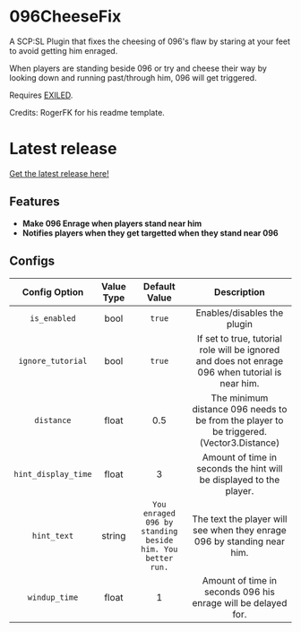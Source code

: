 # 096CheeseFix
A SCP:SL Plugin that fixes the cheesing of 096's flaw by staring at your feet to avoid getting him enraged.

When players are standing beside 096 or try and cheese their way by looking down and running past/through him, 096 will get triggered.


Requires [EXILED](https://github.com/galaxy119/EXILED/).

Credits: RogerFK for his readme template.

# Latest release
[Get the latest release here!](https://github.com/RinTheWeeb/096CheeseFix/releases/latest)

## Features

- **Make 096 Enrage when players stand near him**
- **Notifies players when they get targetted when they stand near 096** 

## Configs

| Config Option | Value Type | Default Value | Description |
|:------------------------:|:----------:|:-------------:|:------------------------------------------:|
| `is_enabled` | bool | `true` | Enables/disables the plugin |
| `ignore_tutorial` | bool | `true` | If set to true, tutorial role will be ignored and does not enrage 096 when tutorial is near him. |
| `distance` | float | 0.5 | The minimum distance 096 needs to be from the player to be triggered. (Vector3.Distance) |
| `hint_display_time` | float | 3 | Amount of time in seconds the hint will be displayed to the player. |
| `hint_text` | string | `You enraged 096 by standing beside him. You better run.` | The text the player will see when they enrage 096 by standing near him. |
| `windup_time` | float | 1 | Amount of time in seconds 096 his enrage will be delayed for. |

